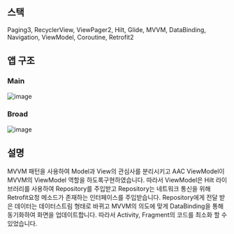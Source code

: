 ## 스택
Paging3, RecyclerView, ViewPager2, Hilt, Glide, MVVM, DataBinding, Navigation, ViewModel, Coroutine, Retrofit2
## 앱 구조
### Main
![image](https://user-images.githubusercontent.com/88112525/211182164-34018286-4746-4f7e-a1ec-7c9328369fb2.png)
### Broad
![image](https://user-images.githubusercontent.com/88112525/211182174-35ca5182-ac5f-4ee7-a2ef-c5cae05ec160.png)
## 설명
MVVM 패턴을 사용하여 Model과 View의 관심사를 분리시키고 AAC ViewModel이 MVVM의 ViewModel 역할을 하도록구현하였습니다.
따라서 ViewModel은 Hilt 라이브러리를 사용하여 Repository를 주입받고 Repository는 네트워크 통신을 위해 Retrofit요청 메소드가 존재하는 인터페이스를 주입받습니다.
Repository에게 전달 받은 데이터는 데이터스트림 형태로 바뀌고 MVVM의 의도에 맞게 DataBinding을 통해 동기화하여 화면을 업데이트합니다. 따라서 Activity, Fragment의 코드를 최소화 할 수 있었습니다.

